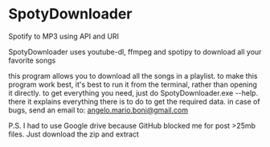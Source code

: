 # SpotyDownloader
Spotify to MP3 using API and URI

SpotyDownloader uses youtube-dl, ffmpeg and spotipy to download all your favorite songs

this program allows you to download all the songs in a playlist. to make this program work best, it's best to run it from the terminal, rather than opening it directly. 
to get everything you need, just do SpotyDownloader.exe --help. 
there it explains everything there is to do to get the required data.
in case of bugs, send an email to: angelo.mario.boni@gmail.com

P.S. I had to use Google drive because GitHub blocked me for post >25mb files. Just download the zip and extract
